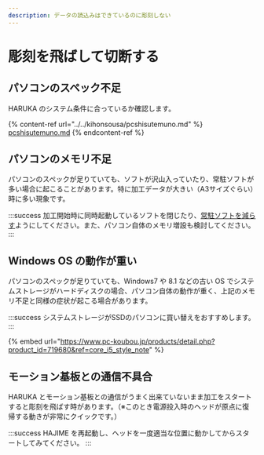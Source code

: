 ```yaml
---
description: データの読込みはできているのに彫刻しない
---
```


# 彫刻を飛ばして切断する

## パソコンのスペック不足

HARUKA のシステム条件に合っているか確認します。

{% content-ref url="../../kihonsousa/pcshisutemuno.md" %}
[pcshisutemuno.md](../../kihonsousa/pcshisutemuno.md)
{% endcontent-ref %}

## パソコンのメモリ不足

パソコンのスペックが足りていても、ソフトが沢山入っていたり、常駐ソフトが多い場合に起こることがあります。特に加工データが大きい（A3サイズぐらい）時に多い現象です。

:::success
加工開始時に同時起動しているソフトを閉じたり、[常駐ソフトを減らす](../../sofutoniyorutoraburu/suttoappupuroguramu.md)ようにしてください。また、パソコン自体のメモリ増設も検討してください。
:::

## Windows OS の動作が重い

パソコンのスペックが足りていても、Windows7 や 8.1 などの古い OS でシステムストレージがハードディスクの場合、パソコン自体の動作が重く、上記のメモリ不足と同様の症状が起こる場合があります。

:::success
システムストレージがSSDのパソコンに買い替えをおすすめします。
:::

{% embed url="https://www.pc-koubou.jp/products/detail.php?product_id=719680&ref=core_i5_style_note" %}

## モーション基板との通信不具合

HARUKA とモーション基板との通信がうまく出来ていないまま加工をスタートすると彫刻を飛ばす時があります。（※このとき電源投入時のヘッドが原点に復帰する動きが非常にクイックです。）

:::success
HAJIME を再起動し、ヘッドを一度適当な位置に動かしてからスタートしてみてください。
:::

